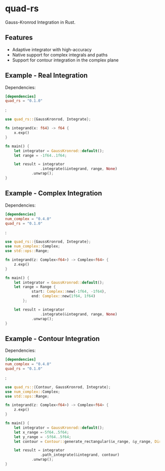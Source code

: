 # quad-rs

Gauss-Kronrod Integration in Rust.

## Features

- Adaptive integrator with high-accuracy
- Native support for complex integrals and paths
- Support for contour integration in the complex plane

## Example - Real Integration

Dependencies:

```toml
[dependencies]
quad_rs = "0.1.0"
```

:

```rust
use quad_rs::{GaussKronrod, Integrate};

fn integrand(x: f64) -> f64 {
    x.exp()
}

fn main() {
    let integrator = GaussKronrod::default();
    let range = -1f64..1f64;

    let result = integrator
		        .integrate(&integrand, range, None)
            .unwrap();
}
```

## Example - Complex Integration

Dependencies:

```toml
[dependencies]
num_complex = "0.4.0"
quad_rs = "0.1.0"
```

:

```rust
use quad_rs::{GaussKronrod, Integrate};
use num_complex::Complex;
use std::ops::Range;

fn integrand(z: Complex<f64>) -> Complex<f64> {
    z.exp()
}

fn main() {
    let integrator = GaussKronrod::default();
    let range = Range {
			start: Complex::new(-1f64, -1f64),
			end: Complex::new(1f64, 1f64)
		};

    let result = integrator
		        .integrate(&integrand, range, None)
            .unwrap();
}
```

## Example - Contour Integration

Dependencies:

```toml
[dependencies]
num_complex = "0.4.0"
quad_rs = "0.1.0"
```

:

```rust
use quad_rs::{Contour, GaussKronrod, Integrate};
use num_complex::Complex;
use std::ops::Range;

fn integrand(z: Complex<f64>) -> Complex<f64> {
    z.exp()
}

fn main() {
    let integrator = GaussKronrod::default();
    let x_range =-5f64..5f64;
    let y_range = -5f64..5f64;
    let contour = Contour::generate_rectangular(&x_range, &y_range, Direction::Clockwise);

    let result = integrator
		        .path_integrate(&integrand, contour)
            .unwrap();
}
```
